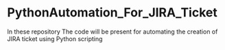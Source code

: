 # PythonAutomation_For_JIRA_Ticket
In these repository The code will be present for automating the creation of JIRA ticket using Python scripting 
